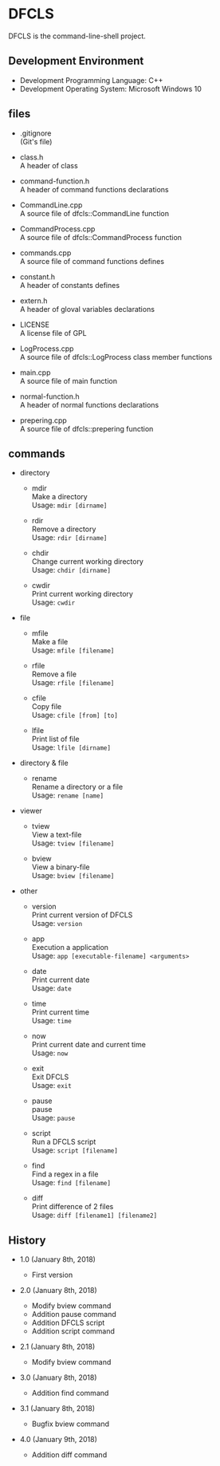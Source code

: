 DFCLS
=====
DFCLS is the command-line-shell project.

Development Environment
-----------------------
* Development Programming Language: C++
* Development Operating System: Microsoft Windows 10

files
-----
* .gitignore  
(Git's file)

* class.h  
A header of class

* command-function.h  
A header of command functions declarations

* CommandLine.cpp  
A source file of dfcls::CommandLine function

* CommandProcess.cpp  
A source file of dfcls::CommandProcess function

* commands.cpp  
A source file of command functions defines

* constant.h  
A header of constants defines

* extern.h  
A header of gloval variables declarations

* LICENSE  
A license file of GPL

* LogProcess.cpp  
A source file of dfcls::LogProcess class member functions

* main.cpp  
A source file of main function

* normal-function.h  
A header of normal functions declarations

* prepering.cpp  
A source file of dfcls::prepering function

commands
--------
* directory
	* mdir  
	Make a directory  
	Usage: `mdir [dirname]`

	* rdir  
	Remove a directory  
	Usage: `rdir [dirname]`

	* chdir  
	Change current working directory  
	Usage: `chdir [dirname]`

	* cwdir  
	Print current working directory  
	Usage: `cwdir`

* file
	* mfile  
	Make a file  
	Usage: `mfile [filename]`

	* rfile  
	Remove a file  
	Usage: `rfile [filename]`

	* cfile  
	Copy file  
	Usage: `cfile [from] [to]`

	* lfile  
	Print list of file  
	Usage: `lfile [dirname]`

* directory & file
	* rename  
	Rename a directory or a file  
	Usage: `rename [name]`

* viewer
	* tview  
	View a text-file  
	Usage: `tview [filename]`

	* bview  
	View a binary-file  
	Usage: `bview [filename]`

* other
	* version  
	Print current version of DFCLS  
	Usage: `version`

	* app  
	Execution a application  
	Usage: `app [executable-filename] <arguments>`

	* date  
	Print current date  
	Usage: `date`

	* time  
	Print current time  
	Usage: `time`

	* now  
	Print current date and current time  
	Usage: `now`

	* exit  
	Exit DFCLS  
	Usage: `exit`

	* pause  
	pause  
	Usage: `pause`

	* script  
	Run a DFCLS script  
	Usage: `script [filename]`

	* find  
	Find a regex in a file  
	Usage: `find [filename]`

	* diff  
	Print difference of 2 files  
	Usage: `diff [filename1] [filename2]`

History
-------
* 1.0 (January 8th, 2018)
	* First version

* 2.0 (January 8th, 2018)
	* Modify bview command
	* Addition pause command
	* Addition DFCLS script
	* Addition script command

* 2.1 (January 8th, 2018)
	* Modify bview command

* 3.0 (January 8th, 2018)
	* Addition find command

* 3.1 (January 8th, 2018)
	* Bugfix bview command

* 4.0 (January 9th, 2018)
	* Addition diff command
